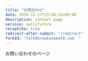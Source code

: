 ```yaml
---
title: "お問合わせ"
date: 2019-12-17T23:58:33+09:00
description: Contact page
service: netlifyform
recaptcha: true
redirect-after-submit: "/redirect"
formId: "talk@breakasweat8.com	"
---
```


お問い合わせのページ
